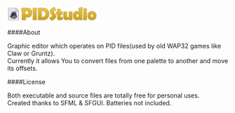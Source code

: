 ![](https://github.com/Zax37/PIDStudio/blob/master/logo.png)

####About

Graphic editor which operates on PID files(used by old WAP32 games like Claw or Gruntz).<br>
Currently it allows You to convert files from one palette to another and move its offsets.

 
####License

Both executable and source files are totally free for personal uses.<br>
Created thanks to SFML & SFGUI. Batteries not included.
